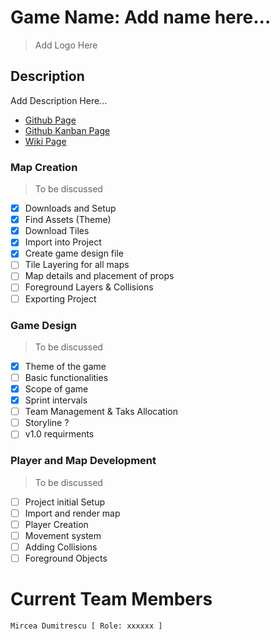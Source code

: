 
# Game Name: Add name here...

> Add Logo Here

## Description

Add Description Here...

- [Github Page](https://github.com/MirceaDumitrescu/javascript-webgame)
- [Github Kanban Page](https://github.com/MirceaDumitrescu/javascript-webgame/projects/1)
- [Wiki Page](https://github.com/MirceaDumitrescu/javascript-webgame/wiki)

### Map Creation

> To be discussed

- [X] Downloads and Setup
- [X] Find Assets (Theme)
- [X] Download Tiles
- [X] Import into Project
- [X] Create game design file
- [ ] Tile Layering for all maps
- [ ] Map details and placement of props
- [ ] Foreground Layers & Collisions
- [ ] Exporting Project

### Game Design

> To be discussed
- [X] Theme of the game
- [ ] Basic functionalities
- [X] Scope of game
- [X] Sprint intervals
- [ ] Team Management & Taks Allocation
- [ ] Storyline ?
- [ ] v1.0 requirments

### Player and Map Development

> To be discussed
- [ ] Project initial Setup
- [ ] Import and render map
- [ ] Player Creation
- [ ] Movement system
- [ ] Adding Collisions
- [ ] Foreground Objects

# Current Team Members

    Mircea Dumitrescu [ Role: xxxxxx ]
